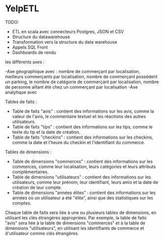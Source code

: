 # YelpETL

TODO:

- ETL en scala avec connecteurs Postgres, JSON et CSV
- Structure du datawarehouse
- Transformation vers la structure du data warehouse
- Appels SQL Front
- Dashboards de rendu


 les différents axes : 
 
  -Axe géographique avec : nombre de commerçant par localisation, meilleurs commerçants par localisation, nombre de commerçant possédent un parking, le nombre de catégorie de commerçant par localisation, nombre de personne aillant été chez un commerçant par localisation
  -Axe analytique avec 

Tables de faits :

- Table de faits "avis" : contient des informations sur les avis, comme la valeur de l'avis, le commentaire textuel et les réactions des autres utilisateurs.
 - Table de faits "tips" : contient des informations sur les tips, comme le texte du tip et la date de création.
 - Table de faits "checkins" : contient des informations sur les checkins, comme la date et l'heure du checkin et l'identifiant du commerce.

Tables de dimensions :

- Table de dimensions "commerces" : contient des informations sur les commerces, comme leur localisation, leurs catégories et leurs attributs complémentaires.
- Table de dimensions "utilisateurs" : contient des informations sur les utilisateurs, comme leur prénom, leur identifiant, leurs amis et la date de création de leur compte.
- Table de dimensions "années élites" : contient des informations sur les années où un utilisateur a été "élite", ainsi que des statistiques sur les comptes.

Chaque table de faits sera liée à une ou plusieurs tables de dimensions, en utilisant les clés étrangères appropriées. Par exemple, la table de faits "avis" sera liée à la table de dimensions "commerces" et à la table de dimensions "utilisateurs", en utilisant les identifiants de commerce et d'utilisateur comme clés étrangères.
